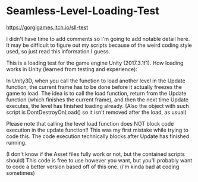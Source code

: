 # Seamless-Level-Loading-Test
https://gorgigames.itch.io/sll-test

I didn't have time to add comments so I'm going to add notable detail here. It may be difficult to figure out my scripts because of the weird coding style used, so just read this information I guess.

This is a loading test for the game engine Unity (2017.3.1f1).
How loading works in Unity (learned from testing and experience):


In Unity3D, when you call the function to load another level in the Update function, the current frame has to be done before it actually freezes the game to load. The idea is to call the load function, return from the Update function (which finishes the current frame), and then the next time Update executes, the level has finished loading already. (Also the object with such script is DontDestroyOnLoad() so it isn't removed after the load, as usual)

Please note that calling the level load function does NOT block code execution in the update function!! This was my first mistake while trying to code this. The code execution technically blocks after Update has finished running.



(I don't know if the Asset files fully work or not, but the contained scripts should)
This code is free to use however you want, but you'll probably want to code a better version based off of this one. (i'm kinda bad at coding sometimes)
